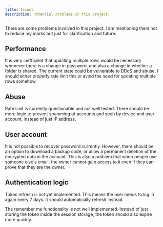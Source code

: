 ```yaml
---
title: Issues
description: Potential problems in this project.
---
```


There are some problems involved in this project. I am mentioning them not to reduce my marks but
just for clarification and future.

## Performance

It is very inefficient that updating multiple rows would be necessary whenever there is a change in
password, and also a change in whether a folder is shared. The current state could be vulnerable to
DDoS and abuse. I should either properly rate limit this or avoid the need for updating multiple
rows somehow.


## Abuse

Rate limit is currently questionable and not well tested. There should be more logic to prevent
spamming of accounts and such by device and user account, instead of just IP address.

## User account

It is not possible to recover password currently. However, there should be an option to download a
backup code, or allow a permanent deletion of the encrypted data in the account. This is also a
problem that when people use someone else's email, the owner cannot gain access to it even if they
can prove that they are the owner.

## Authentication logic

Token refresh is not yet implemented. This means the user needs to log in again every 7 days. It
should automatically refresh instead.

The remember me functionality is not well implemented. Instead of just storing the token inside the
session storage, the token should also expire more quickly.
